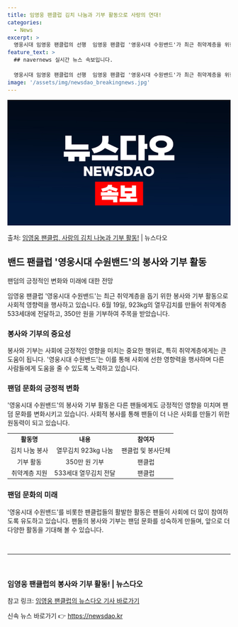 ```yaml
---
title: 임영웅 팬클럽 김치 나눔과 기부 활동으로 사랑의 연대!
categories:
  - News
excerpt: >
  영웅시대 임영웅 팬클럽의 선행  임영웅 팬클럽 '영웅시대 수원밴드'가 최근 취약계층을 위한 김치 봉사와 기부…
feature_text: >
  ## navernews 실시간 뉴스 속보입니다.

  영웅시대 임영웅 팬클럽의 선행  임영웅 팬클럽 '영웅시대 수원밴드'가 최근 취약계층을 위한 김치 봉사와 기부…
image: '/assets/img/newsdao_breakingnews.jpg'
---
```


![뉴스다오 속보](/assets/img/newsdao_breakingnews.jpg)

<p>출처: <a href="https://newsdao.kr/4411" rel="dofollow">임영웅 팬클럽, 사랑의 김치 나눔과 기부 활동!</a> | 뉴스다오</p>

<h2 data-ke-size="size26">밴드 팬클럽 '영웅시대 수원밴드'의 봉사와 기부 활동</h2>
팬덤의 긍정적인 변화와 미래에 대한 전망

<p data-ke-size="size16">임영웅 팬클럽 '영웅시대 수원밴드'는 최근 취약계층을 돕기 위한 봉사와 기부 활동으로 사회적 영향력을 행사하고 있습니다. 6월 19일, 923kg의 열무김치를 만들어 취약계층 533세대에 전달하고, 350만 원을 기부하여 주목을 받았습니다.</p>

<h3>봉사와 기부의 중요성</h3>
<p data-ke-size="size16">봉사와 기부는 사회에 긍정적인 영향을 미치는 중요한 행위로, 특히 취약계층에게는 큰 도움이 됩니다. '영웅시대 수원밴드'는 이를 통해 사회에 선한 영향력을 행사하며 다른 사람들에게 도움을 줄 수 있도록 노력하고 있습니다.</p>

<h3>팬덤 문화의 긍정적 변화</h3>
<p data-ke-size="size16">'영웅시대 수원밴드'의 봉사와 기부 활동은 다른 팬들에게도 긍정적인 영향을 미치며 팬덤 문화를 변화시키고 있습니다. 사회적 봉사를 통해 팬들이 더 나은 사회를 만들기 위한 원동력이 되고 있습니다.</p>

<table>
  <tr>
    <td style="text-align: center; height: 17px;"><b>활동명</b></td>
    <td style="text-align: center; height: 17px;"><b>내용</b></td>
    <td style="text-align: center; height: 17px;"><b>참여자</b></td>
  </tr>
  <tr>
    <td style="text-align: center; height: 17px;">김치 나눔 봉사</td>
    <td style="text-align: center; height: 17px;">열무김치 923kg 나눔</td>
    <td style="text-align: center; height: 17px;">팬클럽 및 봉사단체</td>
  </tr>
  <tr>
    <td style="text-align: center; height: 17px;">기부 활동</td>
    <td style="text-align: center; height: 17px;">350만 원 기부</td>
    <td style="text-align: center; height: 17px;">팬클럽</td>
  </tr>
  <tr>
    <td style="text-align: center; height: 17px;">취약계층 지원</td>
    <td style="text-align: center; height: 17px;">533세대 열무김치 전달</td>
    <td style="text-align: center; height: 17px;">팬클럽</td>
  </tr>
</table>

<h3>팬덤 문화의 미래</h3>
<p data-ke-size="size16">'영웅시대 수원밴드'를 비롯한 팬클럽들의 활발한 활동은 팬들이 사회에 더 많이 참여하도록 유도하고 있습니다. 팬들의 봉사와 기부는 팬덤 문화를 성숙하게 만들며, 앞으로 더 다양한 활동을 기대해 볼 수 있습니다.</p>

<p data-ke-size="size16">&nbsp;</p>

<hr>

<p data-ke-size="size16">&nbsp;</p>

<h3>임영웅 팬클럽의 봉사와 기부 활동! | 뉴스다오</h3>
<p data-ke-size="size16">참고 링크: <a href="https://newsdao.kr/4411">임영웅 팬클럽의 뉴스다오 기사 바로가기</a></p>
 

신속 뉴스 바로가기 👉 <a href="https://newsdao.kr" rel="dofollow">https://newsdao.kr</a>


